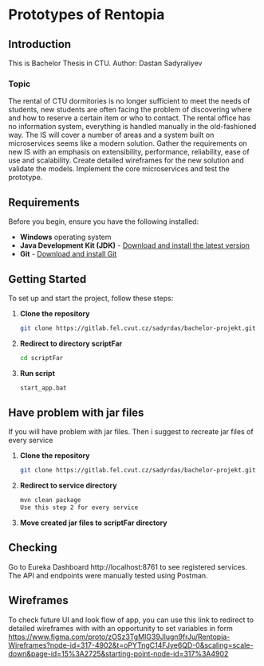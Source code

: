 # Prototypes of Rentopia
## Introduction
This is Bachelor Thesis in CTU. Author: Dastan Sadyraliyev
### Topic 
The rental of CTU dormitories is no longer sufficient to meet the needs of students, new students are often facing the
problem of discovering where and how to reserve a certain item or who to contact. The rental office has no information
system, everything is handled manually in the old-fashioned way.
The IS will cover a number of areas and a system built on microservices seems like a modern solution.
Gather the requirements on new IS with an emphasis on extensibility, performance, reliability, ease of use and scalability.
Create detailed wireframes for the new solution and validate the models.
Implement the core microservices and test the prototype.
## Requirements
Before you begin, ensure you have the following installed:

- **Windows** operating system
- **Java Development Kit (JDK)** - [Download and install the latest version](https://www.oracle.com/java/technologies/javase-jdk11-downloads.html)
- **Git** - [Download and install Git](https://git-scm.com/downloads)

## Getting Started
To set up and start the project, follow these steps:

1. **Clone the repository**
   ```bash
   git clone https://gitlab.fel.cvut.cz/sadyrdas/bachelor-projekt.git
2. **Redirect to directory scriptFar**
   ```bash
   cd scriptFar
3. **Run script**
   ```bash
   start_app.bat
## Have problem with jar files
If you will have problem with jar files. Then i suggest to recreate jar files of every service
1. **Clone the repository**
   ```bash
   git clone https://gitlab.fel.cvut.cz/sadyrdas/bachelor-projekt.git
2. **Redirect to service directory**
   ```bash
   mvn clean package
   Use this step 2 for every service
3. **Move created jar files to scriptFar directory**
## Checking 
Go to Eureka Dashboard http://localhost:8761 to see registered services. The API and endpoints were manually tested using Postman.
## Wireframes
To check future UI and look flow of app, you can use this link to redirect to detailed wireframes with with an opportunity to set variables in form 
https://www.figma.com/proto/zOSz3TgMIG39Jlugn9frJu/Rentopia-Wireframes?node-id=317-4902&t=oPYTngC14FJye6QD-0&scaling=scale-down&page-id=15%3A2725&starting-point-node-id=317%3A4902
